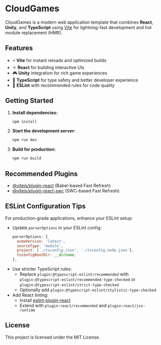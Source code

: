 # CloudGames

CloudGames is a modern web application template that combines **React**, **Unity**, and **TypeScript** using [Vite](https://vitejs.dev/) for lightning-fast development and hot module replacement (HMR).

## Features

- ⚡ **Vite** for instant reloads and optimized builds
- ⚛️ **React** for building interactive UIs
- 🎮 **Unity** integration for rich game experiences
- 🦾 **TypeScript** for type safety and better developer experience
- 🧹 **ESLint** with recommended rules for code quality

## Getting Started

1. **Install dependencies:**
   ```bash
   npm install
   ```
2. **Start the development server:**
   ```bash
   npm run dev
   ```
3. **Build for production:**
   ```bash
   npm run build
   ```

## Recommended Plugins

- [@vitejs/plugin-react](https://github.com/vitejs/vite-plugin-react) (Babel-based Fast Refresh)
- [@vitejs/plugin-react-swc](https://github.com/vitejs/vite-plugin-react-swc) (SWC-based Fast Refresh)

## ESLint Configuration Tips

For production-grade applications, enhance your ESLint setup:

- Update `parserOptions` in your ESLint config:
  ```js
  parserOptions: {
    ecmaVersion: 'latest',
    sourceType: 'module',
    project: ['./tsconfig.json', './tsconfig.node.json'],
    tsconfigRootDir: __dirname,
  },
  ```
- Use stricter TypeScript rules:
  - Replace `plugin:@typescript-eslint/recommended` with `plugin:@typescript-eslint/recommended-type-checked` or `plugin:@typescript-eslint/strict-type-checked`
  - Optionally add `plugin:@typescript-eslint/stylistic-type-checked`
- Add React linting:
  - Install [eslint-plugin-react](https://github.com/jsx-eslint/eslint-plugin-react)
  - Extend with `plugin:react/recommended` and `plugin:react/jsx-runtime`

## License

This project is licensed under the MIT License.
